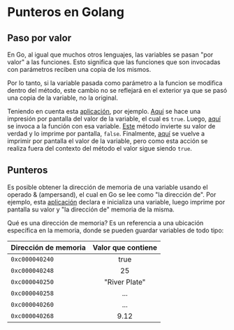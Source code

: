 # Punteros en Golang

## Paso por valor

En Go, al igual que muchos otros lenguajes, las variables se pasan "por valor" a las funciones. Esto significa que las funciones que son invocadas con parámetros reciben una copia de los mismos.

Por lo tanto, si la variable pasada como parámetro a la funcion se modifica dentro del método, este cambio no se reflejará en el exterior ya que se pasó una copia de la variable, no la original.

Teniendo en cuenta esta [aplicación](https://github.com/mikedr/punterosGolang/blob/main/PasoPorValor.go), por ejemplo. [Aquí](https://github.com/mikedr/punterosGolang/blob/main/PasoPorValor.go#L7) se hace una impresión por pantalla del valor de la variable, el cual es `true`. Luego, [aquí](https://github.com/mikedr/punterosGolang/blob/main/PasoPorValor.go#L8) se invoca a la función con esa variable. [Este](https://github.com/mikedr/punterosGolang/blob/main/PasoPorValor.go#L12) método invierte su valor de verdad y lo imprime por pantalla, `false`. Finalmente, [aquí](https://github.com/mikedr/punterosGolang/blob/main/PasoPorValor.go#L9) se vuelve a imprimir por pantalla el valor de la variable, pero como esta acción se realiza fuera del contexto del método el valor sigue siendo `true`.

## Punteros

Es posible obtener la dirección de memoria de una variable usando el operado & (ampersand), el cual en Go se lee como "la dirección de". Por ejemplo, esta [aplicación](https://github.com/mikedr/punterosGolang/blob/main/PasoPorValor.go) declara e inicializa una variable, luego imprime por pantalla su valor y "la dirección de" memoria de la misma.

Qué es una dirección de memoria? Es un referencia a una ubicación específica en la memoria, donde se pueden guardar variables de todo tipo:

|	Dirección de memoria	|	Valor que contiene |
|---|:---:|
|`0xc000040240`|	true	|
|`0xc000040248`|	25	|
|`0xc000040250`|	"River Plate"	|
|`0xc000040258`|	...	|
|`0xc000040260`|	...	|
|`0xc000040268`|	9.12	|